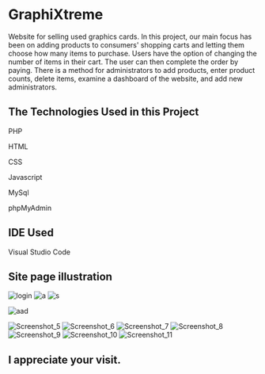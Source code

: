 # GraphiXtreme
Website for selling used graphics cards.
In this project, our main focus has been on adding products to consumers' shopping carts and letting them choose how many items to purchase. Users have the option of changing the number of items in their cart. The user can then complete the order by paying. There is a method for administrators to add products, enter product counts, delete items, examine a dashboard of the website, and add new administrators.


<h2>The Technologies Used in this Project</h2>


PHP

HTML

CSS

Javascript

MySql

phpMyAdmin


<h2>IDE Used</h2>

Visual Studio Code


<h2>Site page illustration</h2>


![login](https://user-images.githubusercontent.com/119785977/215799612-1981f7b4-ac9c-4bc4-bc4e-16b4241af4f6.jpg) 
![a](https://user-images.githubusercontent.com/119785977/215805019-cec33bc5-1109-4c07-af9d-93a0b2543704.jpg)
![s](https://user-images.githubusercontent.com/119785977/215805924-79b89a1f-e850-451b-a53a-89475f08a543.jpg)



![aad](https://user-images.githubusercontent.com/119785977/215810160-8afe86f5-d5f2-4d61-baf9-0e145f0fbcdd.jpg)





![Screenshot_5](https://user-images.githubusercontent.com/119785977/215801636-5639d4dc-d9bf-495a-ba43-244213855364.jpg)
![Screenshot_6](https://user-images.githubusercontent.com/119785977/215801647-e5dabc6f-6a38-42ee-b742-f4140af6a534.jpg)
![Screenshot_7](https://user-images.githubusercontent.com/119785977/215801655-4765a65f-8ed8-410e-9f3e-e62580a52c99.jpg)
![Screenshot_8](https://user-images.githubusercontent.com/119785977/215801660-b203d24a-6308-48d9-a1aa-14fd3ea715b3.jpg)
![Screenshot_9](https://user-images.githubusercontent.com/119785977/215801663-2f30dff8-7a7c-433f-8560-a71f8e75e688.jpg)
![Screenshot_10](https://user-images.githubusercontent.com/119785977/215801670-788d0201-4e8e-4b2b-a9d2-0a0f7c256921.jpg)
![Screenshot_11](https://user-images.githubusercontent.com/119785977/215806875-4ead84cb-2c60-48a5-9425-4014b95615d0.jpg)



<h2>I appreciate your visit.</h2>
